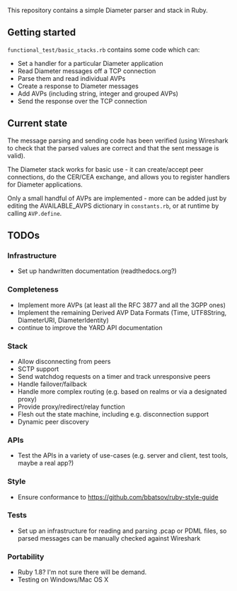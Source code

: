 This repository contains a simple Diameter parser and stack in Ruby.

## Getting started

`functional_test/basic_stacks.rb` contains some code which can:

* Set a handler for a particular Diameter application
* Read Diameter messages off a TCP connection
* Parse them and read individual AVPs
* Create a response to Diameter messages
* Add AVPs (including string, integer and grouped AVPs)
* Send the response over the TCP connection

## Current state

The message parsing and sending code has been verified (using Wireshark to check that the parsed values are correct and that the sent message is valid).

The Diameter stack works for basic use - it can create/accept peer connections, do the CER/CEA exchange, and allows you to register handlers for Diameter applications.

Only a small handful of AVPs are implemented - more can be added just by editing the AVAILABLE_AVPS dictionary in  `constants.rb`, or at runtime by calling `AVP.define`.

## TODOs

### Infrastructure
* Set up handwritten documentation (readthedocs.org?)

### Completeness
* Implement more AVPs (at least all the RFC 3877 and all the 3GPP ones)
* Implement the remaining Derived AVP Data Formats (Time, UTF8String, DiameterURI, DiameterIdentity)
* continue to improve the YARD API documentation

### Stack
* Allow disconnecting from peers
* SCTP support
* Send watchdog requests on a timer and track unresponsive peers
* Handle failover/failback
* Handle more complex routing (e.g. based on realms or via a designated proxy)
* Provide proxy/redirect/relay function
* Flesh out the state machine, including e.g. disconnection support
* Dynamic peer discovery

### APIs
* Test the APIs in a variety of use-cases (e.g. server and client, test tools, maybe a real app?)

### Style
* Ensure conformance to https://github.com/bbatsov/ruby-style-guide

### Tests
* Set up an infrastructure for reading and parsing .pcap or PDML files, so parsed messages can be manually checked against Wireshark

### Portability
* Ruby 1.8? I'm not sure there will be demand.
* Testing on Windows/Mac OS X
